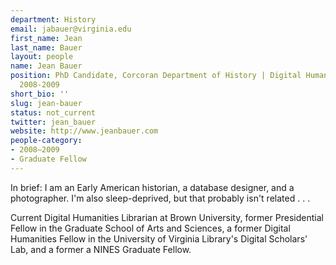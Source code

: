 ```yaml
---
department: History
email: jabauer@virginia.edu
first_name: Jean
last_name: Bauer
layout: people
name: Jean Bauer
position: PhD Candidate, Corcoran Department of History | Digital Humanities Fellow
  2008-2009
short_bio: ''
slug: jean-bauer
status: not_current
twitter: jean_bauer
website: http://www.jeanbauer.com
people-category:
- 2008–2009
- Graduate Fellow
---
```


In brief: I am an Early American historian, a database designer, and a photographer. I'm also sleep-deprived, but that probably isn't related . . . 

Current Digital Humanities Librarian at Brown University, former Presidential Fellow in the Graduate School of Arts and Sciences, a former Digital Humanities Fellow in the University of Virginia Library's Digital Scholars' Lab, and a former a NINES Graduate Fellow.

